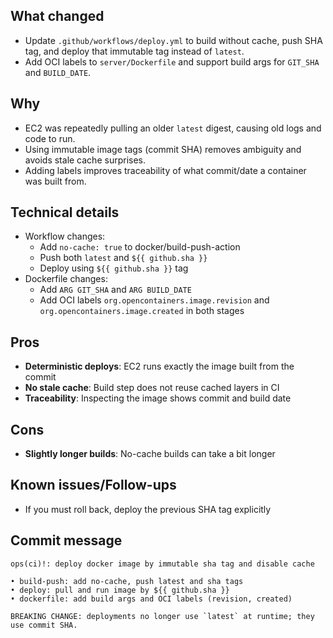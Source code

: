 ## What changed

- Update `.github/workflows/deploy.yml` to build without cache, push SHA tag, and deploy that immutable tag instead of `latest`.
- Add OCI labels to `server/Dockerfile` and support build args for `GIT_SHA` and `BUILD_DATE`.

## Why

- EC2 was repeatedly pulling an older `latest` digest, causing old logs and code to run.
- Using immutable image tags (commit SHA) removes ambiguity and avoids stale cache surprises.
- Adding labels improves traceability of what commit/date a container was built from.

## Technical details

- Workflow changes:
  - Add `no-cache: true` to docker/build-push-action
  - Push both `latest` and `${{ github.sha }}`
  - Deploy using `${{ github.sha }}` tag
- Dockerfile changes:
  - Add `ARG GIT_SHA` and `ARG BUILD_DATE`
  - Add OCI labels `org.opencontainers.image.revision` and `org.opencontainers.image.created` in both stages

## Pros

- **Deterministic deploys**: EC2 runs exactly the image built from the commit
- **No stale cache**: Build step does not reuse cached layers in CI
- **Traceability**: Inspecting the image shows commit and build date

## Cons

- **Slightly longer builds**: No-cache builds can take a bit longer

## Known issues/Follow-ups

- If you must roll back, deploy the previous SHA tag explicitly

## Commit message

```
ops(ci)!: deploy docker image by immutable sha tag and disable cache

• build-push: add no-cache, push latest and sha tags
• deploy: pull and run image by ${{ github.sha }}
• dockerfile: add build args and OCI labels (revision, created)

BREAKING CHANGE: deployments no longer use `latest` at runtime; they use commit SHA.
```

